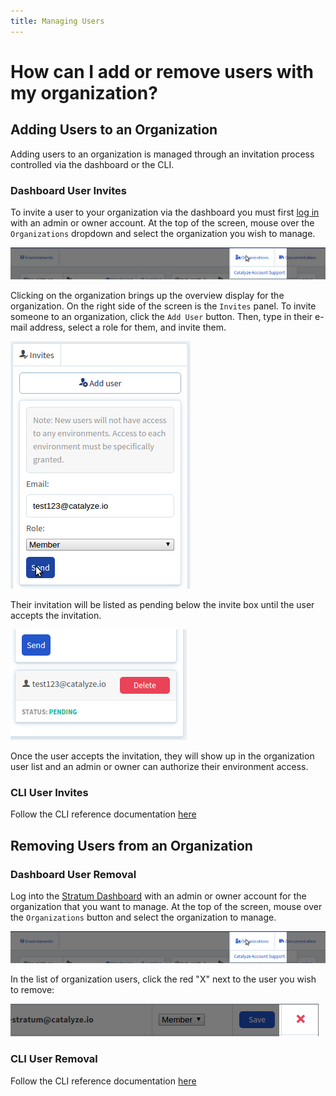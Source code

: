 ```yaml
---
title: Managing Users
---
```


# How can I add or remove users with my organization?

## Adding Users to an Organization

Adding users to an organization is managed through an invitation process controlled via the dashboard or the CLI.

### Dashboard User Invites

To invite a user to your organization via the dashboard you must first [log in](https://stratum.catalyze.io) with an admin or owner account. At the top of the screen, mouse over the `Organizations` dropdown and select the organization you wish to manage.

![org_dropdown](images/organization_dropdown.png)

Clicking on the organization brings up the overview display for the organization. On the right side of the screen is the `Invites` panel. To invite someone to an organization, click the `Add User` button. Then, type in their e-mail address, select a role for them, and invite them.

![org_invite](images/organization_invite.png)

Their invitation will be listed as pending below the invite box until the user accepts the invitation.

![org_invite_pending](images/organization_invite_pending.png)

Once the user accepts the invitation, they will show up in the organization user list and an admin or owner can authorize their environment access.

### CLI User Invites

Follow the CLI reference documentation [here](paas/paas-cli-reference/invites)

## Removing Users from an Organization

### Dashboard User Removal

Log into the [Stratum Dashboard](https://stratum.catalyze.io) with an admin or owner account for the organization that you want to manage. At the top of the screen, mouse over the `Organizations` button and select the organization to manage.

![org_dropdown](images/organization_dropdown.png)

In the list of organization users, click the red "X" next to the user you wish to remove:

![user_delete](images/dashboard_user_delete.png)

### CLI User Removal

Follow the CLI reference documentation [here](/paas/paas-cli-reference/invites)
